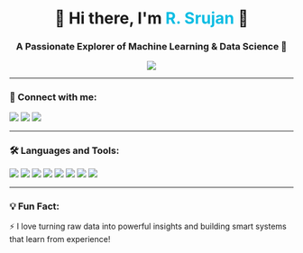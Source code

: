 <h1 align="center">🚀 Hi there, I'm <span style="color:#0abde3;">R. Srujan</span> 👋</h1>
<h3 align="center">A Passionate Explorer of Machine Learning & Data Science 🌱</h3>

<p align="center">
  <img src="https://readme-typing-svg.herokuapp.com?color=0abde3&center=true&vCenter=true&lines=Machine+Learning+Enthusiast;Data+Science+Explorer;Lifelong+Learner;Python+Lover+🐍;Student+of+AI+%F0%9F%A7%BD" />
</p>

---

<h3>🔗 Connect with me:</h3>
<p align="left">
  <a href="https://github.com/rsrujan" target="_blank"><img src="https://img.shields.io/badge/GitHub-100000?style=for-the-badge&logo=github&logoColor=white" /></a>
  <a href="https://linkedin.com/in/your-profile" target="_blank"><img src="https://img.shields.io/badge/LinkedIn-0077B5?style=for-the-badge&logo=linkedin&logoColor=white" /></a>
  <a href="mailto:srujanrXXXX@gmail.com" target="_blank"><img src="https://img.shields.io/badge/Gmail-D14836?style=for-the-badge&logo=gmail&logoColor=white" /></a>
</p>

---

<h3>🛠 Languages and Tools:</h3>
<p align="left">
  <img src="https://img.shields.io/badge/Python-3776AB?style=for-the-badge&logo=python&logoColor=white"/>
  <img src="https://img.shields.io/badge/Java-ED8B00?style=for-the-badge&logo=java&logoColor=white"/>
  <img src="https://img.shields.io/badge/HTML5-E34F26?style=for-the-badge&logo=html5&logoColor=white"/>
  <img src="https://img.shields.io/badge/CSS3-1572B6?style=for-the-badge&logo=css3&logoColor=white"/>
  <img src="https://img.shields.io/badge/MySQL-00000F?style=for-the-badge&logo=mysql&logoColor=white"/>
  <img src="https://img.shields.io/badge/TensorFlow-FF6F00?style=for-the-badge&logo=tensorflow&logoColor=white"/>
  <img src="https://img.shields.io/badge/Scikit_Learn-F7931E?style=for-the-badge&logo=scikit-learn&logoColor=white"/>
  <img src="https://img.shields.io/badge/Google%20Cloud-4285F4?style=for-the-badge&logo=google-cloud&logoColor=white"/>
</p>

---

<h3>💡 Fun Fact:</h3>
<p>⚡ I love turning raw data into powerful insights and building smart systems that learn from experience!</p>

